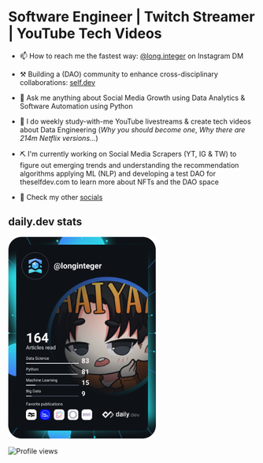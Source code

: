 # Software Engineer  | Twitch Streamer | YouTube Tech Videos

- 📫 How to reach me the fastest way: [@long.integer](https://instagram.com/long.integer) on Instagram DM
- ⚒ Building a (DAO) community to enhance cross-disciplinary collaborations: [self.dev](https://www.theselfdev.com)
- 💬 Ask me anything about Social Media Growth using Data Analytics & Software Automation using Python
- 🎥 I do weekly study-with-me YouTube livestreams & create tech videos about Data Engineering (_Why you should become one_, _Why there are 214m Netflix versions..._)
- ⛏ I'm currently working on Social Media Scrapers (YT, IG & TW) to figure out emerging trends and understanding the recommendation algorithms applying ML (NLP) and developing a test DAO for theselfdev.com to learn more about NFTs and the DAO space

- 📱 Check my other [socials](https://omnil.ink/long)



<!---
## Stats
[![longinteger017's github streak](https://github-readme-streak-stats.herokuapp.com/?user=longinteger017&theme=tokyonight)](https://github.com/longinteger017/github-readme-streak-stats)
[![longinteger017's stats](https://github-readme-stats.vercel.app/api?username=longinteger017&langs_count=3&layout=compact&show_icons=true&theme=tokyonight&count_private=true&include_all_commits=true)](https://github.com/longinteger017/github-readme-stats)

[![Favourite tech-stack](https://github-readme-stats.vercel.app/api/top-langs/?username=longinteger017&theme=tokyonight)](https://github.com/longinteger017/github-readme-stats)
--->

## daily.dev stats
<a href="https://app.daily.dev/longinteger017"><img src="https://github.com/longinteger017/longinteger017/blob/main/devcard.svg" width="300" alt="My daily.dev card"/></a>




![Profile views](https://gpvc.arturio.dev/longinteger017)

<!--- 
[![GitHub followers](https://img.shields.io/github/followers/longinteger017.svg?style=social&label=Follow&maxAge=2592000)](https://github.com/longinteger017?tab=followers)
[![Twitter](https://badgen.net/badge/icon/twitter?icon=twitter&label)](https://twitter.com/longinteger0)
--->
